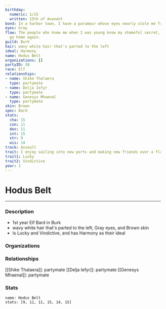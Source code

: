 ```yaml
---
birthday:
  numeric: 1/15
  written: 15th of Avanent
bond: In a harbor town, I have a paramour whose eyes nearly stole me from the sea.
eyes: Gray
flaw: The people who knew me when I was young know my shameful secret, so I can never
  go home again.
guild: Burk
hair: wavy white hair that's parted to the left
ideal: Harmony
name: Hodus Belt
organizations: []
partyID: 38
race: Elf
relationships:
- name: Shike Thalaera
  type: partymate
- name: Delja Iefyr
  type: partymate
- name: Genesys Mhaenal
  type: partymate
skin: Brown
spec: Bard
stats:
  cha: 15
  con: 11
  dex: 11
  int: 15
  str: 9
  wis: 14
track: Assault
trait: I enjoy sailing into new ports and making new friends over a flagon of ale.
trait1: Lucky
trait2: Vindictive
year: 1
---
```

# Hodus Belt
---
### Description
- 1st year Elf Bard in Burk
- wavy white hair that's parted to the left, Gray eyes, and Brown skin
- Is Lucky and Vindictive, and has Harmony as their ideal

### Organizations
### Relationships
[[Shike Thalaera]]: partymate
[[Delja Iefyr]]: partymate
[[Genesys Mhaenal]]: partymate
### Stats
```statblock
name: Hodus Belt
stats: [9, 11, 11, 15, 14, 15]
```